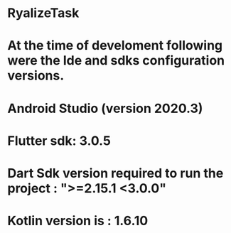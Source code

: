 # RyalizeTask

# At the time of develoment following were the Ide and sdks configuration versions.

# Android Studio (version 2020.3)
# Flutter sdk: 3.0.5
# Dart Sdk version required to run the project : ">=2.15.1 <3.0.0"
# Kotlin version is : 1.6.10
